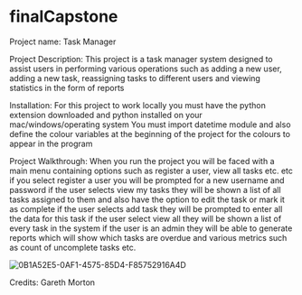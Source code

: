 # finalCapstone
Project name:
Task Manager

Project Description:
This project is a task manager system designed to assist users in performing various operations such as adding a new user, adding a new task, reassigning tasks to different users and viewing statistics in the form of reports

Installation:
For this project to work locally you must have the python extension downloaded and python installed on your mac/windows/operating system
You must import datetime module and also define the colour variables at the beginning of the project for the colours to appear in the program

Project Walkthrough:
When you run the project you will be faced with a main menu containing options such as register a user, view all tasks etc. etc
if you select register a user you will be prompted for a new username and password
if the user selects view my tasks they will be shown a list of all tasks assigned to them and also have the option to edit the task or mark it as complete
if the user selects add task they will be prompted to enter all the data for this task
if the user select view all they will be shown a list of every task in the system
if the user is an admin they will be able to generate reports which will show which tasks are overdue and various metrics such as count of uncomplete tasks etc.

![0B1A52E5-0AF1-4575-85D4-F85752916A4D](https://user-images.githubusercontent.com/124776767/217526591-ed5222c7-20ca-4327-b37a-2b7a9bc0e2eb.jpeg)


Credits:
Gareth Morton

